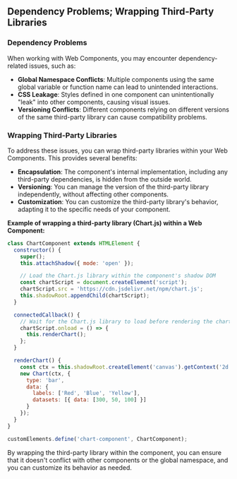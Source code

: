 
## Dependency Problems; Wrapping Third-Party Libraries

### Dependency Problems

When working with Web Components, you may encounter dependency-related issues, such as:

- **Global Namespace Conflicts**: Multiple components using the same global variable or function name can lead to unintended interactions.
- **CSS Leakage**: Styles defined in one component can unintentionally "leak" into other components, causing visual issues.
- **Versioning Conflicts**: Different components relying on different versions of the same third-party library can cause compatibility problems.

### Wrapping Third-Party Libraries

To address these issues, you can wrap third-party libraries within your Web Components. This provides several benefits:

- **Encapsulation**: The component's internal implementation, including any third-party dependencies, is hidden from the outside world.
- **Versioning**: You can manage the version of the third-party library independently, without affecting other components.
- **Customization**: You can customize the third-party library's behavior, adapting it to the specific needs of your component.

**Example of wrapping a third-party library (Chart.js) within a Web Component:**
```js
class ChartComponent extends HTMLElement {
  constructor() {
    super();
    this.attachShadow({ mode: 'open' });

    // Load the Chart.js library within the component's shadow DOM
    const chartScript = document.createElement('script');
    chartScript.src = 'https://cdn.jsdelivr.net/npm/chart.js';
    this.shadowRoot.appendChild(chartScript);
  }

  connectedCallback() {
    // Wait for the Chart.js library to load before rendering the chart
    chartScript.onload = () => {
      this.renderChart();
    };
  }

  renderChart() {
    const ctx = this.shadowRoot.createElement('canvas').getContext('2d');
    new Chart(ctx, {
      type: 'bar',
      data: {
        labels: ['Red', 'Blue', 'Yellow'],
        datasets: [{ data: [300, 50, 100] }]
      }
    });
  }
}

customElements.define('chart-component', ChartComponent);
```
By wrapping the third-party library within the component, you can ensure that it doesn't conflict with other components or the global namespace, and you can customize its behavior as needed.


